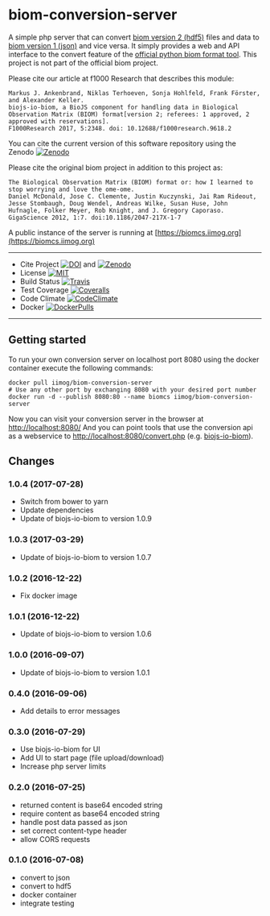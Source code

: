 biom-conversion-server
======================

A simple php server that can convert [biom version 2
(hdf5)](http://biom-format.org/documentation/format_versions/biom-2.0.html)
files and data to [biom version 1
(json)](http://biom-format.org/documentation/format_versions/biom-1.0.html)
and vice versa. It simply provides a web and API interface to the convert
feature of the [official python biom format
tool](http://biom-format.org/index.html#installing-the-biom-format-python-package).
This project is not part of the official biom project.

Please cite our article at f1000 Research that describes this module:
```
Markus J. Ankenbrand, Niklas Terhoeven, Sonja Hohlfeld, Frank Förster, and Alexander Keller.
biojs-io-biom, a BioJS component for handling data in Biological Observation Matrix (BIOM) format[version 2; referees: 1 approved, 2 approved with reservations].
F1000Research 2017, 5:2348. doi: 10.12688/f1000research.9618.2
```
You can cite the current version of this software repository using the Zenodo [![Zenodo](https://zenodo.org/badge/12731/molbiodiv/biom-conversion-server.svg)](https://zenodo.org/badge/latestdoi/12731/molbiodiv/biom-conversion-server)

Please cite the original biom project in addition to this project as:

    The Biological Observation Matrix (BIOM) format or: how I learned to stop worrying and love the ome-ome.
    Daniel McDonald, Jose C. Clemente, Justin Kuczynski, Jai Ram Rideout, Jesse Stombaugh, Doug Wendel, Andreas Wilke, Susan Huse, John Hufnagle, Folker Meyer, Rob Knight, and J. Gregory Caporaso.
    GigaScience 2012, 1:7. doi:10.1186/2047-217X-1-7

A public instance of the server is running at [https://biomcs.iimog.org](https://biomcs.iimog.org)

  --------------- --------------------------------------------------------------------------------------------------------------------------------------------------------------------
 - Cite Project    [![DOI](https://img.shields.io/badge/DOI-10.12688%2Ff1000research.9618.2-blue.svg)](https://dx.doi.org/10.12688/f1000research.9618.2) and [![Zenodo](https://zenodo.org/badge/12731/molbiodiv/biom-conversion-server.svg)](https://zenodo.org/badge/latestdoi/12731/molbiodiv/biom-conversion-server)
 - License         [![MIT](https://img.shields.io/badge/License-MIT-blue.svg)](file:LICENSE)
 - Build Status    [![Travis](https://travis-ci.org/molbiodiv/biom-conversion-server.svg?branch=master)](https://travis-ci.org/molbiodiv/biom-conversion-server)
 - Test Coverage   [![Coveralls](https://coveralls.io/repos/github/molbiodiv/biom-conversion-server/badge.svg?branch=master)](https://coveralls.io/github/molbiodiv/biom-conversion-server?branch=master)
 - Code Climate    [![CodeClimate](https://codeclimate.com/github/molbiodiv/biom-conversion-server/badges/gpa.svg)](https://codeclimate.com/github/molbiodiv/biom-conversion-server)
 - Docker          [![DockerPulls](https://img.shields.io/docker/pulls/iimog/biom-conversion-server.svg?maxAge=2592000)](https://hub.docker.com/r/iimog/biom-conversion-server/)

  --------------- --------------------------------------------------------------------------------------------------------------------------------------------------------------------

Getting started
---------------

To run your own conversion server on localhost port 8080 using the
docker container execute the following commands:

``` {.bash}
docker pull iimog/biom-conversion-server
# Use any other port by exchanging 8080 with your desired port number
docker run -d --publish 8080:80 --name biomcs iimog/biom-conversion-server
```

Now you can visit your conversion server in the browser at
<http://localhost:8080/> And you can point tools that use the conversion
api as a webservice to <http://localhost:8080/convert.php> (e.g.
[biojs-io-biom](https://github.com/molbiodiv/biojs-io-biom)).

Changes
-------

### 1.0.4 (2017-07-28)

-   Switch from bower to yarn
-   Update dependencies
-   Update of biojs-io-biom to version 1.0.9

### 1.0.3 (2017-03-29)

-   Update of biojs-io-biom to version 1.0.7

### 1.0.2 (2016-12-22)

-   Fix docker image

### 1.0.1 (2016-12-22)

-   Update of biojs-io-biom to version 1.0.6

### 1.0.0 (2016-09-07)

-   Update of biojs-io-biom to version 1.0.1

### 0.4.0 (2016-09-06)

-   Add details to error messages

### 0.3.0 (2016-07-29)

-   Use biojs-io-biom for UI
-   Add UI to start page (file upload/download)
-   Increase php server limits

### 0.2.0 (2016-07-25)

-   returned content is base64 encoded string
-   require content as base64 encoded string
-   handle post data passed as json
-   set correct content-type header
-   allow CORS requests

### 0.1.0 (2016-07-08)

-   convert to json
-   convert to hdf5
-   docker container
-   integrate testing

